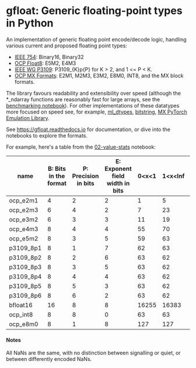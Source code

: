 <!-- Copyright (c) 2024 Graphcore Ltd. All rights reserved. -->

# gfloat: Generic floating-point types in Python

An implementation of generic floating point encode/decode logic,
handling various current and proposed floating point types:

 - [IEEE 754](https://en.wikipedia.org/wiki/IEEE_754): Binary16, Binary32
 - [OCP Float8](https://www.opencompute.org/documents/ocp-8-bit-floating-point-specification-ofp8-revision-1-0-2023-06-20-pdf): E5M2, E4M3
 - [IEEE WG P3109](https://github.com/P3109/Public/blob/main/Shared%20Reports/IEEE%20WG%20P3109%20Interim%20Report.pdf): P3109_{K}p{P} for K > 2, and 1 <= P < K.
 - [OCP MX Formats](https://www.opencompute.org/documents/ocp-microscaling-formats-mx-v1-0-spec-final-pdf): E2M1, M2M3, E3M2, E8M0, INT8, and the MX block formats.

The library favours readability and extensibility over speed (although the *_ndarray functions are reasonably fast for large arrays, see the [benchmarking  notebook](docs/source/04-benchmark.ipynb)).
For other implementations of these datatypes more focused on speed see, for example, [ml_dtypes](https://github.com/jax-ml/ml_dtypes),
[bitstring](https://github.com/scott-griffiths/bitstring),
[MX PyTorch Emulation Library](https://github.com/microsoft/microxcaling).

See https://gfloat.readthedocs.io for documentation, or dive into the notebooks to explore the formats.

For example, here's a table from the [02-value-stats](docs/source/02-value-stats.ipynb) notebook:

|name|B: Bits in the format|P: Precision in bits|E: Exponent field width in bits|0<x<1|1<x<Inf|Exact in float16?|maxFinite|minFinite|maxNormal|minNormal|minSubnormal|maxSubnormal|
|--- |--- |--- |--- |--- |--- |--- |--- |--- |--- |--- |--- |--- |
|ocp_e2m1|4|2|2|1|5|True|6|-6|6|1|0.5|0.5|
|ocp_e2m3|6|4|2|7|23|True|7.5|-7.5|7.5|1|0.125|0.875|
|ocp_e3m2|6|3|3|11|19|True|28|-28|28|0.25|0.0625|0.1875|
|ocp_e4m3|8|4|4|55|70|True|448|-448|448|0.015625|1*2^-9|7/4*2^-7|
|ocp_e5m2|8|3|5|59|63|True|57344|-57344|57344|1*2^-14|1*2^-16|3/2*2^-15|
|p3109_8p1|8|1|7|62|63|False|1*2^63|-1*2^63|1*2^63|1*2^-62|nan|nan|
|p3109_8p2|8|2|6|63|62|False|1*2^31|-1*2^31|1*2^31|1*2^-31|1*2^-32|1*2^-32|
|p3109_8p3|8|3|5|63|62|True|49152|-49152|49152|1*2^-15|1*2^-17|3/2*2^-16|
|p3109_8p4|8|4|4|63|62|True|224|-224|224|0.0078125|1*2^-10|7/4*2^-8|
|p3109_8p5|8|5|3|63|62|True|15|-15|15|0.125|0.0078125|15/8*2^-4|
|p3109_8p6|8|6|2|63|62|True|3.875|-3.875|3.875|0.5|0.015625|31/16*2^-2|
|bfloat16|16|8|8|16255|16383|False|255/128*2^127|-255/128*2^127|255/128*2^127|1*2^-126|1*2^-133|127/64*2^-127|
|ocp_int8|8|8|0|63|63|True|127/64*2^0|-2|nan|nan|0.015625|127/64*2^0|
|ocp_e8m0|8|1|8|127|127|False|1*2^127|1*2^-127|1*2^127|1*2^-127|nan|nan|


#### Notes

All NaNs are the same, with no distinction between signalling or quiet,
or between differently encoded NaNs.
